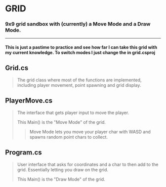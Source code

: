 # **GRID**

### 9x9 grid sandbox with (currently) a Move Mode and a Draw Mode.
---
#### This is just a pastime to practice and see how far I can take this grid with my current knowledge. To switch modes I just change the <StartupObject> in grid.csproj

## Grid.cs

>The grid class where most of the functions are implemented, including player movement, point spawning and grid display.

## PlayerMove.cs

>The interface that gets player input to move the player.
>
>This Main() is the "Move Mode" of the grid.
>>Move Mode lets you move your player char with WASD and spawns random point chars to collect.

## Program.cs

>User interface that asks for coordinates and a char to then add to the grid. Essentially letting you draw on the grid.
>
>This Main() is the "Draw Mode" of the grid.
